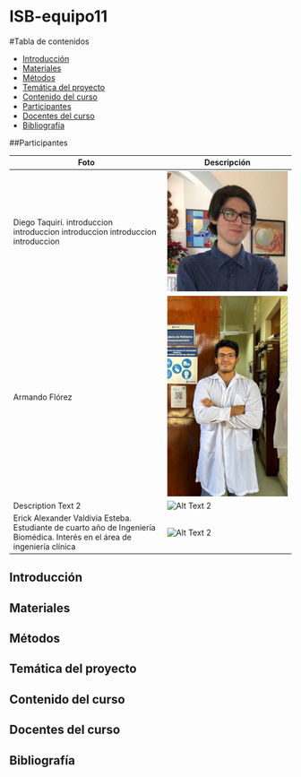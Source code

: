 # ISB-equipo11

#Tabla de contenidos
- [Introducción](#Introducción)
- [Materiales](#Materiales)
- [Métodos](#Métodos)
- [Temática del proyecto](#Temática-del-proyecto)
- [Contenido del curso](#Contenido-del-curso)
- [Participantes](#Participantes)
- [Docentes del curso](#Docentes-del-curso)
- [Bibliografía](#Bibliografía)

##Participantes

| Foto  | Descripción |
| ------------- | ------------- |
| Diego Taquiri. introduccion introduccion introduccion introduccion introduccion | ![](images/diego.jpeg)              |
| Armando Flórez | ![](images/Armando.jpeg)              |
| Description Text 2 | ![Alt Text 2](URL_to_Image_2)              |
| Erick Alexander Valdivia Esteba. Estudiante de cuarto año de Ingeniería Biomédica. Interés en el área de ingeniería clínica| ![Alt Text 2](URL_to_Image_2)              |

## Introducción

## Materiales

## Métodos

## Temática del proyecto

## Contenido del curso

## Docentes del curso

## Bibliografía